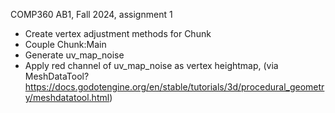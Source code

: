 COMP360 AB1, Fall 2024, assignment 1

- Create vertex adjustment methods for <QuadMesh>Chunk
- Couple Chunk:<Node3D>Main
- Generate <Image>uv_map_noise
- Apply red channel of uv_map_noise as vertex heightmap, (via MeshDataTool? https://docs.godotengine.org/en/stable/tutorials/3d/procedural_geometry/meshdatatool.html)
